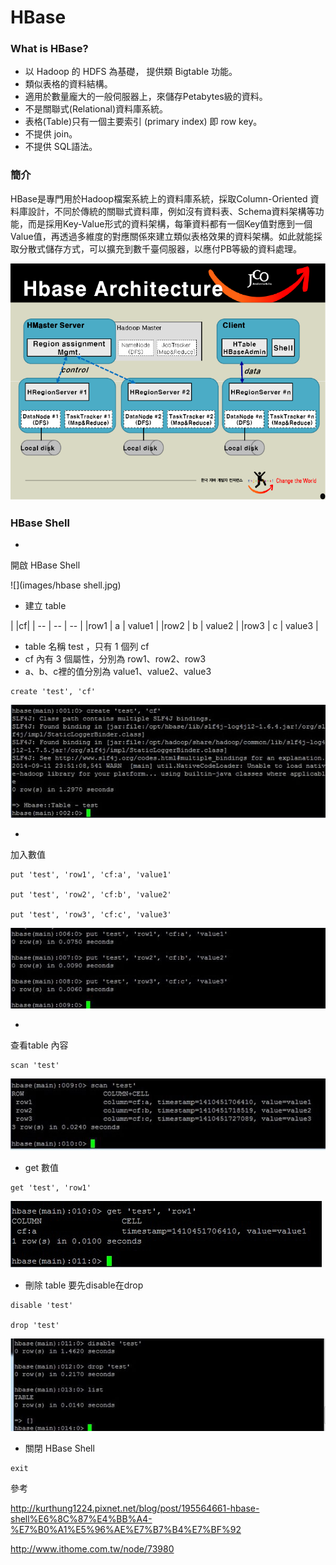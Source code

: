 # HBase


### What is HBase?
* 以 Hadoop 的 HDFS 為基礎， 提供類 Bigtable 功能。
* 類似表格的資料結構。
* 適用於數量龐大的一般伺服器上，來儲存Petabytes級的資料。
* 不是關聯式(Relational)資料庫系統。
* 表格(Table)只有一個主要索引 (primary index) 即 row key。
* 不提供 join。
* 不提供 SQL語法。

### 簡介

HBase是專門用於Hadoop檔案系統上的資料庫系統，採取Column-Oriented 資料庫設計，不同於傳統的關聯式資料庫，例如沒有資料表、Schema資料架構等功能，而是採用Key-Value形式的資料架構，每筆資料都有一個Key值對應到一個Value值，再透過多維度的對應關係來建立類似表格效果的資料架構。如此就能採取分散式儲存方式，可以擴充到數千臺伺服器，以應付PB等級的資料處理。


![](images/hbase.jpg)

### HBase Shell


* 
開啟 HBase Shell

![](images/hbase shell.jpg)

* 建立 table


|     |cf|
| --  | -- | --    |
|row1 | a | value1 |
|row2 | b | value2 |
|row3 | c | value3 |

* table 名稱 test ，只有 1 個列 cf
* cf 內有 3 個屬性，分別為 row1、row2、row3
* a、b、c裡的值分別為 value1、value2、value3


```
create 'test', 'cf'

```


![](images/habase_shell1.jpg)


* 
加入數值


```
put 'test', 'row1', 'cf:a', 'value1'

put 'test', 'row2', 'cf:b', 'value2'

put 'test', 'row3', 'cf:c', 'value3'
```

![](images/habase_shell2.jpg)



* 
查看table 內容

```
scan 'test'
```

![](images/habase_shell3.jpg)


* get 數值

```
get 'test', 'row1'

```
 
 ![](images/habase_shell4.jpg)
 
 
 * 刪除 table 要先disable在drop
 
```
disable 'test'

drop 'test'

```

![](images/habase_shell5.jpg)

 * 關閉 HBase Shell
 
```
exit

```
 
 參考
 
 http://kurthung1224.pixnet.net/blog/post/195564661-hbase-shell%E6%8C%87%E4%BB%A4-%E7%B0%A1%E5%96%AE%E7%B7%B4%E7%BF%92
 
 
 http://www.ithome.com.tw/node/73980
